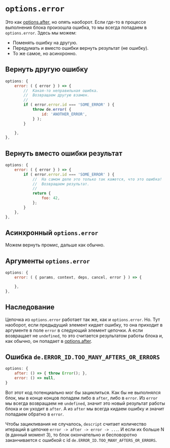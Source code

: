 # `options.error`

Это как [options.after](./options_after.md), но опять наоборот.
Если где-то в процессе выполнения блока произошла ошибка, то мы всегда попадаем в `options.error`.
Здесь мы можем:

  * Поменять ошибку на другую.
  * Передумать и вместо ошибки вернуть результат (не ошибку).
  * То же самое, но асинхронно.


## Вернуть другую ошибку

```js
options: {
    error: ( { error } ) => {
        //  Какая-то неправильная ошибка.
        //  Возвращаем другую взамен.
        //
        if ( error.error.id === 'SOME_ERROR' ) {
            throw de.error( {
                id: 'ANOTHER_ERROR',
            } );
        }

    },
},
```


## Вернуть вместо ошибки результат

```js
options: {
    error: ( { error } ) => {
        if ( error.error.id === 'SOME_ERROR' ) {
            //  На самом деле это только так кажется, что это ошибка!
            //  Возвращаем результат.
            //
            return {
                foo: 42,
            };
        }
    },
},
```


## Асинхронный `options.error`

Можем вернуть промис, дальше как обычно.


## Аргументы `options.error`

```js
options: {
    error: ( { params, context, deps, cancel, error } ) => {

    },
},
```


## Наследование

Цепочка из `options.error` работает так же, как и `options.error`.
Но. Тут наоборот, если предыдущий элемент кидает ошибку, то она приходит в аргументе в поле `error`
в следующий элемент цепочки. А если возвращает не `undefined`, то это считается результатом работы блока
и, как обычно, он попадает в [options.after](./options_after.md).


## Ошибка `de.ERROR_ID.TOO_MANY_AFTERS_OR_ERRORS`

```js
options: {
    after: () => { throw Error(); },
    error: () => null,
}
```

Вот этот код потенциально мог бы зациклиться.
Как бы не выполнялся блок, мы в конце концов попадем либо в `after`, либо в `error`.
Из `error` мы всегда возвращаем не `undefined`, значит это новый результат работы блока и он уходит в `after`.
А из `after` мы всегда кидаем ошибку и значит попадаем обратно в `error`.

Чтобы зацикливания не случалось, `descript` считает количество итераций в цепочке `error -> after -> error -> ...`.
И если их больше N (в данный момент 3), то блок окончательно и бесповоротно заканчивается с ошибкой с id `de.ERROR_ID.TOO_MANY_AFTERS_OR_ERRORS`.

